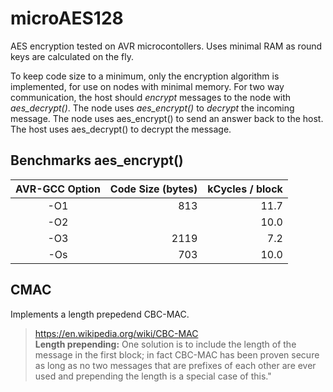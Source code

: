 # microAES128
AES encryption tested on AVR microcontollers. Uses minimal RAM as round keys are calculated on the fly.

To keep code size to a minimum, only the encryption algorithm is implemented, for use on nodes with minimal memory. For two way communication, the host should _encrypt_ messages to the node with _aes_decrypt()_. The node uses _aes_encrypt()_ to _decrypt_ the incoming message. The node uses aes_encrypt() to send an answer back to the host. The host uses aes_decrypt() to decrypt the message.

## Benchmarks aes_encrypt()
|AVR-GCC Option|Code Size (bytes)|kCycles / block|
|:--:|--:|--:|
|-O1|813|11.7|
|-O2| |10.0|
|-O3|2119|7.2|
|-Os|703|10.0|

## CMAC
Implements a length prepedend CBC-MAC.

>https://en.wikipedia.org/wiki/CBC-MAC  
>__Length prepending:__ One solution is to include the length of the message in the first block; in fact CBC-MAC has been proven secure as long as no two messages that are prefixes of each other are ever used and prepending the length is a special case of this."
